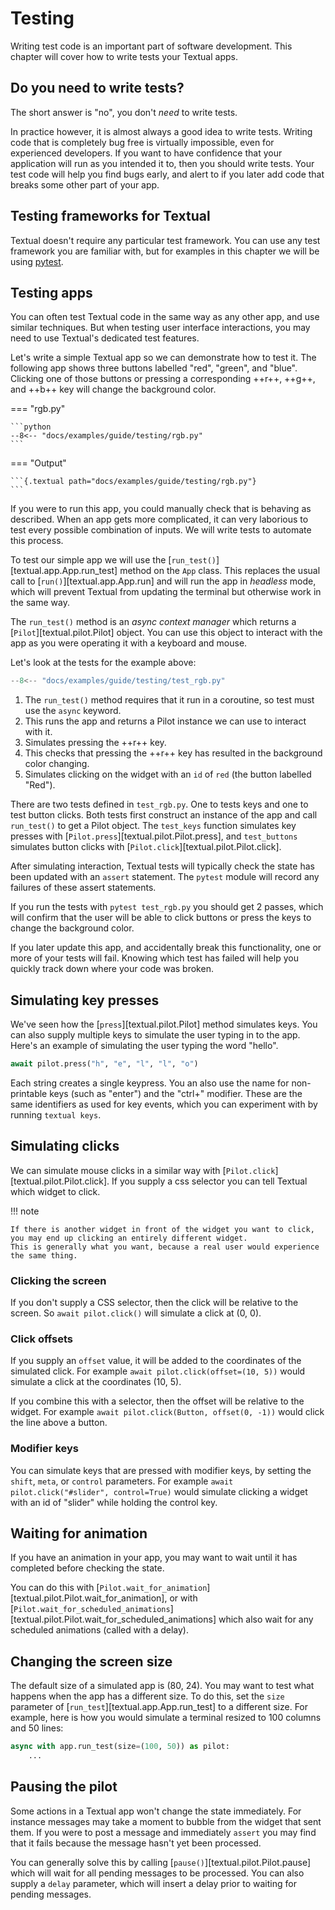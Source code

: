 # Testing

Writing test code is an important part of software development.
This chapter will cover how to write tests your Textual apps.

## Do you need to write tests?

The short answer is "no", you don't *need* to write tests.

In practice however, it is almost always a good idea to write tests.
Writing code that is completely bug free is virtually impossible, even for experienced developers.
If you want to have confidence that your application will run as you intended it to, then you should write tests.
Your test code will help you find bugs early, and alert to if you later add code that breaks some other part of your app.

## Testing frameworks for Textual

Textual doesn't require any particular test framework.
You can use any test framework you are familiar with, but for examples in this chapter we will be using [pytest](https://docs.pytest.org/).


## Testing apps

You can often test Textual code in the same way as any other app, and use similar techniques.
But when testing user interface interactions, you may need to use Textual's dedicated test features.

Let's write a simple Textual app so we can demonstrate how to test it.
The following app shows three buttons labelled "red", "green", and "blue".
Clicking one of those buttons or pressing a corresponding ++r++, ++g++, and ++b++ key will change the background color.

=== "rgb.py"

    ```python
    --8<-- "docs/examples/guide/testing/rgb.py"
    ```

=== "Output"

    ```{.textual path="docs/examples/guide/testing/rgb.py"}
    ```

If you were to run this app, you could manually check that is behaving as described.
When an app gets more complicated, it can very laborious to test every possible combination of inputs.
We will write tests to automate this process.

To test our simple app we will use the [`run_test()`][textual.app.App.run_test] method on the `App` class.
This replaces the usual call to [`run()`][textual.app.App.run] and will run the app in *headless* mode, which will prevent Textual from updating the terminal but otherwise work in the same way.

The `run_test()` method is an *async context manager* which returns a [`Pilot`][textual.pilot.Pilot] object.
You can use this object to interact with the app as you were operating it with a keyboard and mouse.

Let's look at the tests for the example above:

```python title="test_rgb.py"
--8<-- "docs/examples/guide/testing/test_rgb.py"
```

1. The `run_test()` method requires that it run in a coroutine, so test must use the `async` keyword.
2. This runs the app and returns a Pilot instance we can use to interact with it.
3. Simulates pressing the ++r++ key.
4. This checks that pressing the ++r++ key has resulted in the background color changing.
5. Simulates clicking on the widget with an `id` of `red` (the button labelled "Red").

There are two tests defined in `test_rgb.py`.
One to tests keys and one to test button clicks.
Both tests first construct an instance of the app and call `run_test()` to get a Pilot object.
The `test_keys` function simulates key presses with [`Pilot.press`][textual.pilot.Pilot.press], and `test_buttons` simulates button clicks with [`Pilot.click`][textual.pilot.Pilot.click].

After simulating interaction, Textual tests will typically check the state has been updated with an `assert` statement.
The `pytest` module will record any failures of these assert statements.

If you run the tests with `pytest test_rgb.py` you should get 2 passes, which will confirm that the user will be able to click buttons or press the keys to change the background color.

If you later update this app, and accidentally break this functionality, one or more of your tests will fail.
Knowing which test has failed will help you quickly track down where your code was broken.

## Simulating key presses

We've seen how the [`press`][textual.pilot.Pilot] method simulates keys.
You can also supply multiple keys to simulate the user typing in to the app.
Here's an example of simulating the user typing the word "hello".

```python
await pilot.press("h", "e", "l", "l", "o")
```

Each string creates a single keypress.
You an also use the name for non-printable keys (such as "enter") and the "ctrl+" modifier.
These are the same identifiers as used for key events, which you can experiment with by running `textual keys`.

## Simulating clicks

We can simulate mouse clicks in a similar way with [`Pilot.click`][textual.pilot.Pilot.click].
If you supply a css selector you can tell Textual which widget to click.

!!! note

    If there is another widget in front of the widget you want to click, you may end up clicking an entirely different widget.
    This is generally what you want, because a real user would experience the same thing.

### Clicking the screen

If you don't supply a CSS selector, then the click will be relative to the screen.
So `await pilot.click()` will simulate a click at (0, 0).

### Click offsets

If you supply an `offset` value, it will be added to the coordinates of the simulated click.
For example `await pilot.click(offset=(10, 5))` would simulate a click at the coordinates (10, 5).

If you combine this with a selector, then the offset will be relative to the widget.
For example `await pilot.click(Button, offset(0, -1))` would click the line above a button.

### Modifier keys

You can simulate keys that are pressed with modifier keys, by setting the `shift`, `meta`, or `control` parameters.
For example `await pilot.click("#slider", control=True)` would simulate clicking a widget with an id of "slider" while holding the control key.

## Waiting for animation

If you have an animation in your app, you may want to wait until it has completed before checking the state.

You can do this with [`Pilot.wait_for_animation`][textual.pilot.Pilot.wait_for_animation], or with [`Pilot.wait_for_scheduled_animations`][textual.pilot.Pilot.wait_for_scheduled_animations] which also wait for any scheduled animations (called with a delay).

## Changing the screen size

The default size of a simulated app is (80, 24).
You may want to test what happens when the app has a different size.
To do this, set the `size` parameter of [`run_test`][textual.app.App.run_test] to a different size.
For example, here is how you would simulate a terminal resized to 100 columns and 50 lines:

```python
async with app.run_test(size=(100, 50)) as pilot:
    ...
```

## Pausing the pilot

Some actions in a Textual app won't change the state immediately.
For instance messages may take a moment to bubble from the widget that sent them.
If you were to post a message and immediately `assert` you may find that it fails because the message hasn't yet been processed.

You can generally solve this by calling [`pause()`][textual.pilot.Pilot.pause] which will wait for all pending messages to be processed.
You can also supply a `delay` parameter, which will insert a delay prior to waiting for pending messages.

